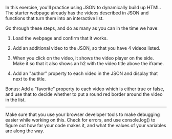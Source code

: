 In this exercise, you'll practice using JSON to dynamically build up HTML.
The starter webpage already has the videos described in JSON and functions that turn them into
an interactive list. 

Go through these steps, and do as many as you can in the time we have:

1) Load the webpage and confirm that it works.

2) Add an additional video to the JSON, so that you have 4 videos listed.

3) When you click on the video, it shows the video player on the side.
  Make it so that it also shows an h2 with the video title above the iframe.

3) Add an "author" property to each video in the JSON and display that next to the title.

Bonus: Add a "favorite" property to each video which is either true or false, and use that
to decide whether to put a round red border around the video in the list.

--------------------

Make sure that you use your browser developer tools to make debugging easier
while working on this. Check for errors, and use console.log() to figure out
how far your code makes it, and what the values of your variables are along the way.